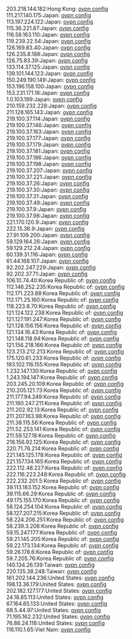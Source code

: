 203.218.144.182:Hong Kong: [ovpn config](vpn/203_218_144_182.ovpn)  
111.217.140.175:Japan: [ovpn config](vpn/111_217_140_175.ovpn)  
113.197.224.122:Japan: [ovpn config](vpn/113_197_224_122.ovpn)  
115.36.221.87:Japan: [ovpn config](vpn/115_36_221_87.ovpn)  
116.58.163.110:Japan: [ovpn config](vpn/116_58_163_110.ovpn)  
119.239.22.54:Japan: [ovpn config](vpn/119_239_22_54.ovpn)  
126.169.83.40:Japan: [ovpn config](vpn/126_169_83_40.ovpn)  
126.235.8.188:Japan: [ovpn config](vpn/126_235_8_188.ovpn)  
126.75.83.39:Japan: [ovpn config](vpn/126_75_83_39.ovpn)  
133.114.37.125:Japan: [ovpn config](vpn/133_114_37_125.ovpn)  
139.101.144.123:Japan: [ovpn config](vpn/139_101_144_123.ovpn)  
150.249.190.149:Japan: [ovpn config](vpn/150_249_190_149.ovpn)  
153.196.158.100:Japan: [ovpn config](vpn/153_196_158_100.ovpn)  
153.231.171.16:Japan: [ovpn config](vpn/153_231_171_16.ovpn)  
1.0.103.199:Japan: [ovpn config](vpn/1_0_103_199.ovpn)  
210.159.232.228:Japan: [ovpn config](vpn/210_159_232_228.ovpn)  
211.128.165.143:Japan: [ovpn config](vpn/211_128_165_143.ovpn)  
219.100.37.114:Japan: [ovpn config](vpn/219_100_37_114.ovpn)  
219.100.37.146:Japan: [ovpn config](vpn/219_100_37_146.ovpn)  
219.100.37.163:Japan: [ovpn config](vpn/219_100_37_163.ovpn)  
219.100.37.177:Japan: [ovpn config](vpn/219_100_37_177.ovpn)  
219.100.37.179:Japan: [ovpn config](vpn/219_100_37_179.ovpn)  
219.100.37.181:Japan: [ovpn config](vpn/219_100_37_181.ovpn)  
219.100.37.186:Japan: [ovpn config](vpn/219_100_37_186.ovpn)  
219.100.37.198:Japan: [ovpn config](vpn/219_100_37_198.ovpn)  
219.100.37.207:Japan: [ovpn config](vpn/219_100_37_207.ovpn)  
219.100.37.221:Japan: [ovpn config](vpn/219_100_37_221.ovpn)  
219.100.37.26:Japan: [ovpn config](vpn/219_100_37_26.ovpn)  
219.100.37.30:Japan: [ovpn config](vpn/219_100_37_30.ovpn)  
219.100.37.31:Japan: [ovpn config](vpn/219_100_37_31.ovpn)  
219.100.37.49:Japan: [ovpn config](vpn/219_100_37_49.ovpn)  
219.100.37.9:Japan: [ovpn config](vpn/219_100_37_9.ovpn)  
219.100.37.98:Japan: [ovpn config](vpn/219_100_37_98.ovpn)  
221.170.120.9:Japan: [ovpn config](vpn/221_170_120_9.ovpn)  
222.15.36.9:Japan: [ovpn config](vpn/222_15_36_9.ovpn)  
27.91.109.200:Japan: [ovpn config](vpn/27_91_109_200.ovpn)  
59.129.164.26:Japan: [ovpn config](vpn/59_129_164_26.ovpn)  
59.129.212.24:Japan: [ovpn config](vpn/59_129_212_24.ovpn)  
60.139.31.116:Japan: [ovpn config](vpn/60_139_31_116.ovpn)  
61.44.168.107:Japan: [ovpn config](vpn/61_44_168_107.ovpn)  
92.202.247.229:Japan: [ovpn config](vpn/92_202_247_229.ovpn)  
92.202.37.71:Japan: [ovpn config](vpn/92_202_37_71.ovpn)  
106.10.74.40:Korea Republic of: [ovpn config](vpn/106_10_74_40.ovpn)  
112.146.252.235:Korea Republic of: [ovpn config](vpn/112_146_252_235.ovpn)  
112.171.223.88:Korea Republic of: [ovpn config](vpn/112_171_223_88.ovpn)  
112.171.25.160:Korea Republic of: [ovpn config](vpn/112_171_25_160.ovpn)  
118.223.8.70:Korea Republic of: [ovpn config](vpn/118_223_8_70.ovpn)  
121.124.122.238:Korea Republic of: [ovpn config](vpn/121_124_122_238.ovpn)  
121.127.191.247:Korea Republic of: [ovpn config](vpn/121_127_191_247.ovpn)  
121.128.156.156:Korea Republic of: [ovpn config](vpn/121_128_156_156.ovpn)  
121.134.16.43:Korea Republic of: [ovpn config](vpn/121_134_16_43.ovpn)  
121.148.118.94:Korea Republic of: [ovpn config](vpn/121_148_118_94.ovpn)  
121.156.218.166:Korea Republic of: [ovpn config](vpn/121_156_218_166.ovpn)  
123.213.212.213:Korea Republic of: [ovpn config](vpn/123_213_212_213.ovpn)  
175.120.61.233:Korea Republic of: [ovpn config](vpn/175_120_61_233.ovpn)  
183.102.116.155:Korea Republic of: [ovpn config](vpn/183_102_116_155.ovpn)  
1.232.147.130:Korea Republic of: [ovpn config](vpn/1_232_147_130.ovpn)  
1.243.194.147:Korea Republic of: [ovpn config](vpn/1_243_194_147.ovpn)  
203.245.20.109:Korea Republic of: [ovpn config](vpn/203_245_20_109.ovpn)  
210.205.121.73:Korea Republic of: [ovpn config](vpn/210_205_121_73.ovpn)  
211.177.94.249:Korea Republic of: [ovpn config](vpn/211_177_94_249.ovpn)  
211.180.247.211:Korea Republic of: [ovpn config](vpn/211_180_247_211.ovpn)  
211.202.92.13:Korea Republic of: [ovpn config](vpn/211_202_92_13.ovpn)  
211.207.163.98:Korea Republic of: [ovpn config](vpn/211_207_163_98.ovpn)  
211.38.115.56:Korea Republic of: [ovpn config](vpn/211_38_115_56.ovpn)  
211.52.253.141:Korea Republic of: [ovpn config](vpn/211_52_253_141.ovpn)  
211.59.127.18:Korea Republic of: [ovpn config](vpn/211_59_127_18.ovpn)  
218.156.92.125:Korea Republic of: [ovpn config](vpn/218_156_92_125.ovpn)  
220.71.76.214:Korea Republic of: [ovpn config](vpn/220_71_76_214.ovpn)  
221.145.125.178:Korea Republic of: [ovpn config](vpn/221_145_125_178.ovpn)  
221.157.134.165:Korea Republic of: [ovpn config](vpn/221_157_134_165.ovpn)  
222.112.48.227:Korea Republic of: [ovpn config](vpn/222_112_48_227.ovpn)  
222.116.223.248:Korea Republic of: [ovpn config](vpn/222_116_223_248.ovpn)  
222.232.201.5:Korea Republic of: [ovpn config](vpn/222_232_201_5.ovpn)  
39.113.183.152:Korea Republic of: [ovpn config](vpn/39_113_183_152.ovpn)  
39.115.66.29:Korea Republic of: [ovpn config](vpn/39_115_66_29.ovpn)  
49.175.155.170:Korea Republic of: [ovpn config](vpn/49_175_155_170.ovpn)  
58.124.254.104:Korea Republic of: [ovpn config](vpn/58_124_254_104.ovpn)  
58.127.207.215:Korea Republic of: [ovpn config](vpn/58_127_207_215.ovpn)  
58.224.206.251:Korea Republic of: [ovpn config](vpn/58_224_206_251.ovpn)  
58.239.3.208:Korea Republic of: [ovpn config](vpn/58_239_3_208.ovpn)  
59.15.247.177:Korea Republic of: [ovpn config](vpn/59_15_247_177.ovpn)  
59.21.145.205:Korea Republic of: [ovpn config](vpn/59_21_145_205.ovpn)  
59.22.173.134:Korea Republic of: [ovpn config](vpn/59_22_173_134.ovpn)  
59.26.178.6:Korea Republic of: [ovpn config](vpn/59_26_178_6.ovpn)  
59.7.205.76:Korea Republic of: [ovpn config](vpn/59_7_205_76.ovpn)  
140.134.26.139:Taiwan: [ovpn config](vpn/140_134_26_139.ovpn)  
220.135.38.248:Taiwan: [ovpn config](vpn/220_135_38_248.ovpn)  
161.202.144.236:United States: [ovpn config](vpn/161_202_144_236.ovpn)  
198.13.36.179:United States: [ovpn config](vpn/198_13_36_179.ovpn)  
202.182.127.177:United States: [ovpn config](vpn/202_182_127_177.ovpn)  
24.18.85.113:United States: [ovpn config](vpn/24_18_85_113.ovpn)  
67.164.65.133:United States: [ovpn config](vpn/67_164_65_133.ovpn)  
68.5.44.97:United States: [ovpn config](vpn/68_5_44_97.ovpn)  
71.195.162.232:United States: [ovpn config](vpn/71_195_162_232.ovpn)  
76.88.24.118:United States: [ovpn config](vpn/76_88_24_118.ovpn)  
116.110.1.65:Viet Nam: [ovpn config](vpn/116_110_1_65.ovpn)  
